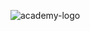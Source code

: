 ![academy-logo](https://user-images.githubusercontent.com/19824877/78464572-a99a3a00-76b0-11ea-8db8-de9b851d912b.png)